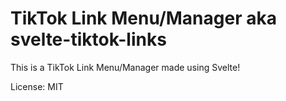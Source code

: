 #  TikTok Link Menu/Manager aka svelte-tiktok-links

This is a TikTok Link Menu/Manager made using Svelte!

License: MIT
